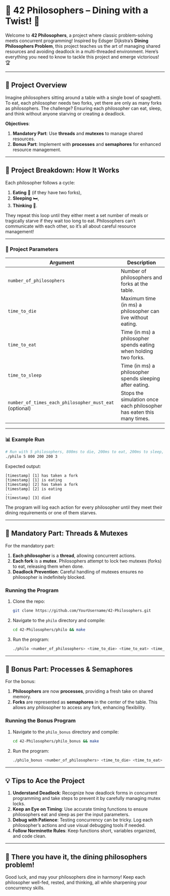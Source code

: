 # 🍝 42 Philosophers – Dining with a Twist! 🍝

Welcome to **42 Philosophers**, a project where classic problem-solving meets concurrent programming! Inspired by Edsger Dijkstra’s **Dining Philosophers Problem**, this project teaches us the art of managing shared resources and avoiding deadlock in a multi-threaded environment. Here’s everything you need to know to tackle this project and emerge victorious! 🏆

---

## 📜 Project Overview

Imagine philosophers sitting around a table with a single bowl of spaghetti. To eat, each philosopher needs two forks, yet there are only as many forks as philosophers. The challenge? Ensuring each philosopher can eat, sleep, and think without anyone starving or creating a deadlock.

**Objectives**:
1. **Mandatory Part**: Use **threads** and **mutexes** to manage shared resources.
2. **Bonus Part**: Implement with **processes** and **semaphores** for enhanced resource management.

---

## 🔧 Project Breakdown: How It Works

Each philosopher follows a cycle:
1. **Eating** 🍝 (if they have two forks),
2. **Sleeping** 🛏️,
3. **Thinking** 💭.

They repeat this loop until they either meet a set number of meals or tragically starve if they wait too long to eat. Philosophers can’t communicate with each other, so it’s all about careful resource management!

---

### 📐 Project Parameters

| Argument                             | Description                                                                                              |
|--------------------------------------|----------------------------------------------------------------------------------------------------------|
| `number_of_philosophers`             | Number of philosophers and forks at the table.                                                           |
| `time_to_die`                        | Maximum time (in ms) a philosopher can live without eating.                                              |
| `time_to_eat`                        | Time (in ms) a philosopher spends eating when holding two forks.                                         |
| `time_to_sleep`                      | Time (in ms) a philosopher spends sleeping after eating.                                                 |
| `number_of_times_each_philosopher_must_eat` (optional) | Stops the simulation once each philosopher has eaten this many times.                         |

---

### 📊 Example Run

```bash
# Run with 5 philosophers, 800ms to die, 200ms to eat, 200ms to sleep, and each eating at least 3 times
./philo 5 800 200 200 3
```

Expected output:
```plaintext
[timestamp] [1] has taken a fork
[timestamp] [1] is eating
[timestamp] [2] has taken a fork
[timestamp] [2] is eating
...
[timestamp] [3] died
```

The program will log each action for every philosopher until they meet their dining requirements or one of them starves.

---

## 🎩 Mandatory Part: Threads & Mutexes

For the mandatory part:
1. **Each philosopher** is a **thread**, allowing concurrent actions.
2. **Each fork** is a **mutex**. Philosophers attempt to lock two mutexes (forks) to eat, releasing them when done.
3. **Deadlock Prevention**: Careful handling of mutexes ensures no philosopher is indefinitely blocked.

### Running the Program

1. Clone the repo:
   ```bash
   git clone https://github.com/YourUsername/42-Philosophers.git
   ```
2. Navigate to the `philo` directory and compile:
   ```bash
   cd 42-Philosophers/philo && make
   ```
3. Run the program:
   ```bash
   ./philo <number_of_philosophers> <time_to_die> <time_to_eat> <time_to_sleep> [number_of_times_each_philosopher_must_eat]
   ```

---

## 🌟 Bonus Part: Processes & Semaphores

For the bonus:
1. **Philosophers** are now **processes**, providing a fresh take on shared memory.
2. **Forks** are represented as **semaphores** in the center of the table. This allows any philosopher to access any fork, enhancing flexibility.
   
### Running the Bonus Program

1. Navigate to the `philo_bonus` directory and compile:
   ```bash
   cd 42-Philosophers/philo_bonus && make
   ```
2. Run the program:
   ```bash
   ./philo_bonus <number_of_philosophers> <time_to_die> <time_to_eat> <time_to_sleep> [number_of_times_each_philosopher_must_eat]
   ```

---

## 💡 Tips to Ace the Project

1. **Understand Deadlock**: Recognize how deadlock forms in concurrent programming and take steps to prevent it by carefully managing mutex locks.
2. **Keep an Eye on Timing**: Use accurate timing functions to ensure philosophers eat and sleep as per the input parameters.
3. **Debug with Patience**: Testing concurrency can be tricky. Log each philosopher’s actions and use visual debugging tools if needed.
4. **Follow Norminette Rules**: Keep functions short, variables organized, and code clean.

---

## 🍜 There you have it, the dining philosophers problem!

Good luck, and may your philosophers dine in harmony! Keep each philosopher well-fed, rested, and thinking, all while sharpening your concurrency skills.
